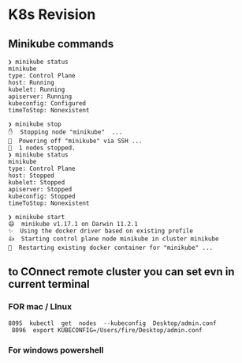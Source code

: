 # K8s Revision 

## Minikube commands

```
❯ minikube status
minikube
type: Control Plane
host: Running
kubelet: Running
apiserver: Running
kubeconfig: Configured
timeToStop: Nonexistent

❯ minikube stop
✋  Stopping node "minikube"  ...
🛑  Powering off "minikube" via SSH ...
🛑  1 nodes stopped.
❯ minikube status
minikube
type: Control Plane
host: Stopped
kubelet: Stopped
apiserver: Stopped
kubeconfig: Stopped
timeToStop: Nonexistent

❯ minikube start
😄  minikube v1.17.1 on Darwin 11.2.1
✨  Using the docker driver based on existing profile
👍  Starting control plane node minikube in cluster minikube
🔄  Restarting existing docker container for "minikube" ...

```

## to COnnect remote cluster you can set evn in current terminal 

### FOR mac / LInux 

```
8095  kubectl  get  nodes  --kubeconfig  Desktop/admin.conf 
 8096  export KUBECONFIG=/Users/fire/Desktop/admin.conf
```

### For windows powershell

``` $env:KUBECONFIG="AbsPAth"

```
